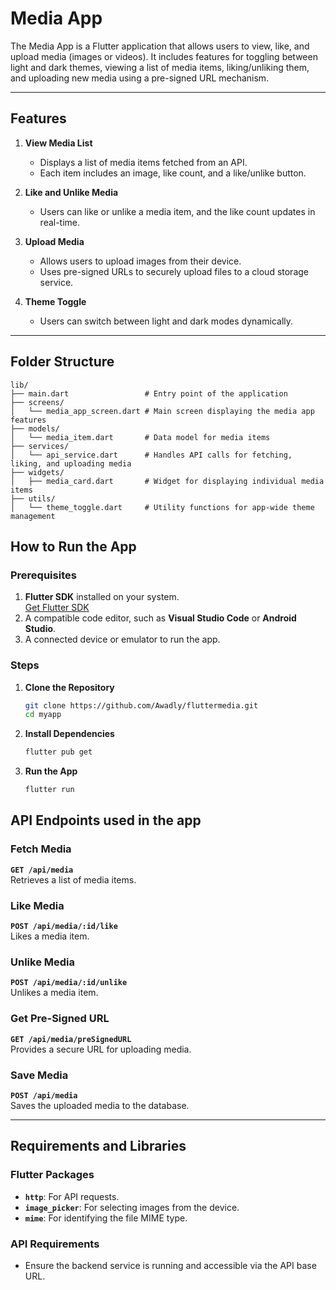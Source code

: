 # Media App

The Media App is a Flutter application that allows users to view, like, and upload media (images or videos). It includes features for toggling between light and dark themes, viewing a list of media items, liking/unliking them, and uploading new media using a pre-signed URL mechanism.

---

## Features

1. **View Media List**  
   - Displays a list of media items fetched from an API.
   - Each item includes an image, like count, and a like/unlike button.

2. **Like and Unlike Media**  
   - Users can like or unlike a media item, and the like count updates in real-time.

3. **Upload Media**  
   - Allows users to upload images from their device.
   - Uses pre-signed URLs to securely upload files to a cloud storage service.

4. **Theme Toggle**  
   - Users can switch between light and dark modes dynamically.

---

## Folder Structure

```plaintext
lib/
├── main.dart                 # Entry point of the application
├── screens/
│   └── media_app_screen.dart # Main screen displaying the media app features
├── models/
│   └── media_item.dart       # Data model for media items
├── services/
│   └── api_service.dart      # Handles API calls for fetching, liking, and uploading media
├── widgets/
│   ├── media_card.dart       # Widget for displaying individual media items
├── utils/
│   └── theme_toggle.dart     # Utility functions for app-wide theme management
```
## How to Run the App
### Prerequisites
1. **Flutter SDK** installed on your system.  
   [Get Flutter SDK](https://docs.flutter.dev/get-started/install)
2. A compatible code editor, such as **Visual Studio Code** or **Android Studio**.
3. A connected device or emulator to run the app.

### Steps

1. **Clone the Repository**
   ```bash
   git clone https://github.com/Awadly/fluttermedia.git
   cd myapp
2. **Install Dependencies**
   ```bash
   flutter pub get
   ```
3. **Run the App**
   ```bash
   flutter run
   ```

## API Endpoints used in the app

### Fetch Media
**`GET /api/media`**  
Retrieves a list of media items.

### Like Media
**`POST /api/media/:id/like`**  
Likes a media item.

### Unlike Media
**`POST /api/media/:id/unlike`**  
Unlikes a media item.

### Get Pre-Signed URL
**`GET /api/media/preSignedURL`**  
Provides a secure URL for uploading media.

### Save Media
**`POST /api/media`**  
Saves the uploaded media to the database.

---

## Requirements and Libraries

### Flutter Packages
- **`http`**: For API requests.  
- **`image_picker`**: For selecting images from the device.  
- **`mime`**: For identifying the file MIME type.  

### API Requirements
- Ensure the backend service is running and accessible via the API base URL.
